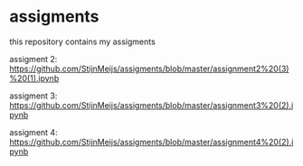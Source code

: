 # assigments
this repository contains my assigments

assigment 2: https://github.com/StijnMeijs/assigments/blob/master/assignment2%20(3)%20(1).ipynb

assigment 3: https://github.com/StijnMeijs/assigments/blob/master/assignment3%20(2).ipynb

assigment 4: https://github.com/StijnMeijs/assigments/blob/master/assignment4%20(2).ipynb

